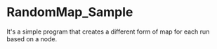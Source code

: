 # RandomMap_Sample
 It's a simple program that creates a different form of map for each run based on a node.
